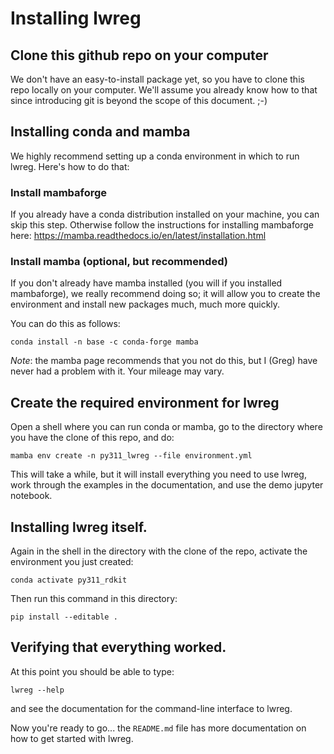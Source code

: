# Installing lwreg

## Clone this github repo on your computer

We don't have an easy-to-install package yet, so you have to clone this repo locally on your computer. We'll assume you already know how to that since introducing git is beyond the scope of this document. ;-)


## Installing conda and mamba

We highly recommend setting up a conda environment in which to run lwreg. Here's how to do that:

### Install mambaforge

If you already have a conda distribution installed on your machine, you can skip this step.
Otherwise follow the instructions for installing mambaforge here:
https://mamba.readthedocs.io/en/latest/installation.html

### Install mamba (optional, but recommended)

If you don't already have mamba installed (you will if you installed mambaforge), we really recommend doing so; it will allow you to create the environment and install new packages much, much more quickly.

You can do this as follows:
```
conda install -n base -c conda-forge mamba
```
*Note*: the mamba page recommends that you not do this, but I (Greg) have never had a problem with it. Your mileage may vary.

## Create the required environment for lwreg

Open a shell where you can run conda or mamba, go to the directory where you have the clone of this repo, and do:
```
mamba env create -n py311_lwreg --file environment.yml
```
This will take a while, but it will install everything you need to use lwreg, work through the examples in the documentation, and use the demo jupyter notebook.

## Installing lwreg itself.

Again in the shell in the directory with the clone of the repo, activate the environment you just created:
```
conda activate py311_rdkit
```
Then run this command in this directory:
```
pip install --editable .
```

## Verifying that everything worked.

At this point you should be able to type:
```
lwreg --help
```
and see the documentation for the command-line interface to lwreg.

Now you're ready to go... the `README.md` file has more documentation on how to get started with lwreg.